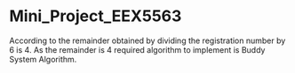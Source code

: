 # Mini_Project_EEX5563
According to the remainder obtained by dividing the registration number by 6 is 4. As the remainder is 4 required algorithm to implement is Buddy System Algorithm.
